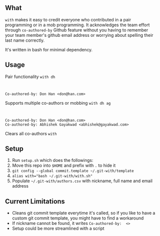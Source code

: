 
## What
`with` makes it easy to credit everyone who contributed in a pair programming or in a mob programming. It acknowledges the team effort through `co-authored-by` Github feature without you having to remember your team member's github email address or worrying about spelling their last name correctly.

It's written in bash for minimal dependency.


## Usage

Pair functionality
`with dh`

```


Co-authored-by: Don Han <don@han.com>
```


Supports multiple co-authors or mobbing
`with dh ag`
```


Co-authored-by: Don Han <don@han.com>
Co-authored-by: Abhishek Gayakwad <abhishek@gayakwad.com>
```

Clears all co-authors
`with`


## Setup
1. Run `setup.sh` which does the followings:
  1. Move this repo into `$HOME` and prefix with `.` to hide it
  1. `git config --global commit.template ~/.git-with/template`
  1. `alias with="bash ~/.git-with/with.sh"`
1. Populate `~/.git-with/authors.csv` with nickname, full name and email address


## Current Limitations

- Cleans git commit template everytime it's called, so if you like to have a custom git commit template, you might have to find a workaround
- If nickname cannot be found, it writes `Co-authored-by:  <>`
- Setup could be more streamlined with a script
